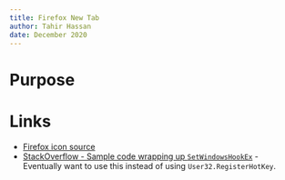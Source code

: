 ```yaml
---
title: Firefox New Tab
author: Tahir Hassan
date: December 2020
---
```


# Purpose



# Links

* [Firefox icon source](https://www.iconarchive.com/show/windows-8-metro-icons-by-dakirby309/Web-Browsers-Firefox-Metro-icon.html)
* [StackOverflow - Sample code wrapping up `SetWindowsHookEx`](https://stackoverflow.com/questions/604410/global-keyboard-capture-in-c-sharp-application) - Eventually want to use this instead of using `User32.RegisterHotKey`.



